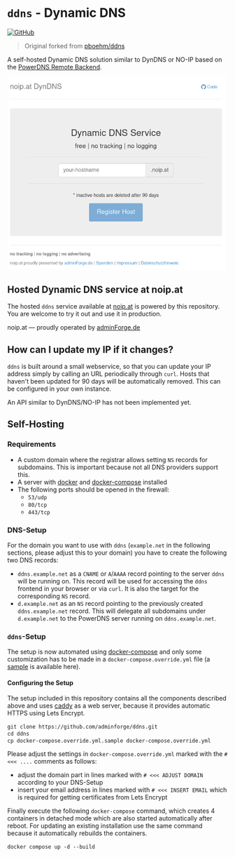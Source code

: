 # `ddns` - Dynamic DNS

[![GitHub](https://img.shields.io/github/license/adminforge/ddns?style=flat)](https://github.com/adminforge/ddns)

> Original forked from [pboehm/ddns](https://github.com/pboehm/ddns)

A self-hosted Dynamic DNS solution similar to DynDNS or NO-IP based on the
[PowerDNS Remote Backend](https://doc.powerdns.com/authoritative/backends/remote.html).

<img src="screenshot.png" alt="screenshot" width="500"/>


## Hosted Dynamic DNS service at noip.at

The hosted `ddns` service available at [noip.at](https://noip.at) is powered by this repository.
You are welcome to try it out and use it in production.

noip.at — proudly operated by [adminForge.de](https://adminforge.de/)

## How can I update my IP if it changes?

`ddns` is built around a small webservice, so that you can update your IP address simply by calling
an URL periodically through `curl`. Hosts that haven't been updated for 90 days will
be automatically removed. This can be configured in your own instance.

An API similar to DynDNS/NO-IP has not been implemented yet.

## Self-Hosting

### Requirements

* A custom domain where the registrar allows setting `NS` records for subdomains. This is important because not all
  DNS providers support this.
* A server with [docker](https://www.docker.com/) and [docker-compose](https://docs.docker.com/compose/) installed
* The following ports should be opened in the firewall:
  * `53/udp`
  * `80/tcp`
  * `443/tcp`

### DNS-Setup

For the domain you want to use with `ddns` (`example.net` in the following sections, please adjust this to your domain)
you have to create the following two DNS records:

* `ddns.example.net` as a `CNAME` or `A`/`AAAA` record pointing to the server `ddns` will be running on. This record
  will be used for accessing the `ddns` frontend in your browser or via `curl`. It is also the target for the
  corresponding `NS` record.
* `d.example.net` as an `NS` record pointing to the previously created `ddns.example.net` record. This will delegate
  all subdomains under `d.example.net` to the PowerDNS server running on `ddns.example.net`.

### `ddns`-Setup

The setup is now automated using [docker-compose](https://docs.docker.com/compose/) and only some customization has
to be made in a `docker-compose.override.yml` file
(a [sample](./docker-compose.override.yml.sample) is available here).

#### Configuring the Setup

The setup included in this repository contains all the components described above and uses
[caddy](https://caddyserver.com/) as a web server, because it provides automatic HTTPS using Lets Encrypt.

```
git clone https://github.com/adminforge/ddns.git
cd ddns
cp docker-compose.override.yml.sample docker-compose.override.yml
```

Please adjust the settings in `docker-compose.override.yml` marked with the `#<<< ....` comments as follows:

* adjust the domain part in lines marked with `# <<< ADJUST DOMAIN` according to your DNS-Setup
* insert your email address in lines marked with `# <<< INSERT EMAIL` which is required for getting certificates
  from Lets Encrypt

Finally execute the following `docker-compose` command, which creates 4 containers in detached mode which are also
started automatically after reboot. For updating an existing installation use the same command because it automatically
rebuilds the containers.

```
docker compose up -d --build
```
